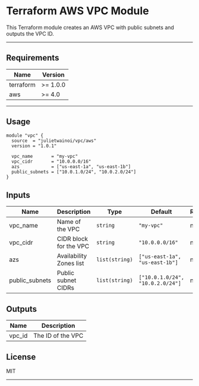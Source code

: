 # Terraform AWS VPC Module

This Terraform module creates an AWS VPC with public subnets and outputs the VPC ID.

---

## Requirements

| Name      | Version  |
|-----------|----------|
| terraform | >= 1.0.0 |
| aws       | >= 4.0   |

---

## Usage

```hcl
module "vpc" {
  source  = "julietwainoi/vpc/aws"
  version = "1.0.1"

  vpc_name       = "my-vpc"
  vpc_cidr       = "10.0.0.0/16"
  azs            = ["us-east-1a", "us-east-1b"]
  public_subnets = ["10.0.1.0/24", "10.0.2.0/24"]
}

```
## Inputs

| Name            | Description             | Type           | Default                          | Required |
|-----------------|-------------------------|----------------|----------------------------------|----------|
| vpc_name        | Name of the VPC         | `string`       | `"my-vpc"`                       | no       |
| vpc_cidr        | CIDR block for the VPC  | `string`       | `"10.0.0.0/16"`                  | no       |
| azs             | Availability Zones list | `list(string)` | `["us-east-1a", "us-east-1b"]`   | no       |
| public_subnets  | Public subnet CIDRs     | `list(string)` | `["10.0.1.0/24", "10.0.2.0/24"]` | no       |

## Outputs

| Name   | Description       |
|--------|-------------------|
| vpc_id | The ID of the VPC |


## License


MIT

---
